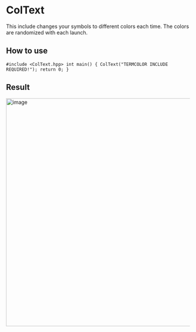 # ColText

This include changes your symbols to different colors each time. The colors are randomized with each launch.

## How to use
`#include <ColText.hpp>
int main() {
    ColText("TERMCOLOR INCLUDE REQUIRED!");
    return 0;
}`

## Result
<img width="1107" height="625" alt="image" src="https://github.com/user-attachments/assets/f4448866-176f-4b8d-a7c5-b7c1bb5a6184" />
